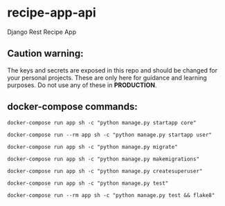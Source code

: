 # recipe-app-api
Django Rest Recipe App

## Caution warning:
The keys and secrets are exposed in this repo and should be changed for your personal projects. These are only here for guidance and learning purposes. Do not use any of these in **PRODUCTION**.

## docker-compose commands:
    docker-compose run app sh -c "python manage.py startapp core"

    docker-compose run --rm app sh -c "python manage.py startapp user"

    docker-compose run app sh -c "python manage.py migrate"

    docker-compose run app sh -c "python manage.py makemigrations"

    docker-compose run app sh -c "python manage.py createsuperuser"

    docker-compose run app sh -c "python manage.py test"

    docker-compose run --rm app sh -c "python manage.py test && flake8"

